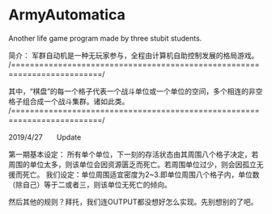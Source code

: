 # ArmyAutomatica
Another life game program made by three stubit students.　　

简介： 军群自动机是一种无玩家参与，全程由计算机自助控制发展的格局游戏。
/=========================================================================/　　

其中，“棋盘”的每一个格子代表一个战斗单位或一个单位的空间，多个相连的非空格子组合成一个战斗集群。诸如此类。
/=========================================================================/　　

2019/4/27　　Update　　

第一期基本设定： 所有单个单位，下一刻的存活状态由其周围八个格子决定，若周围的单位太多，则该单位会因资源匮乏而死亡。若周围单位过少，则会因孤立无援而死亡。
我们设定：单位周围适宜密度为2~3.即单位周围八个格子内，单位数（除自己）等于二或者三，则该单位无死亡的倾向。　　

然后其他的规则？拜托，我们连OUTPUT都没想好怎么实现。先别想别的了吧。
